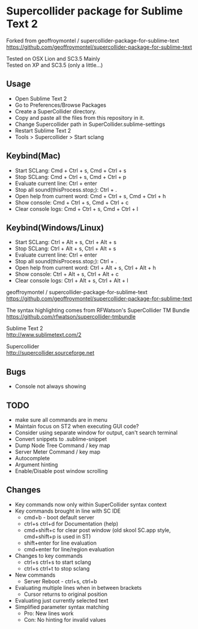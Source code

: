 # Supercollider package for Sublime Text 2

Forked from geoffroymontel / supercollider-package-for-sublime-text  
https://github.com/geoffroymontel/supercollider-package-for-sublime-text

Tested on OSX Lion and SC3.5 Mainly  
Tested on XP and SC3.5 (only a little...)

## Usage
- Open Sublime Text 2  
- Go to Preferences/Browse Packages  
- Create a SuperCollider directory.  
- Copy and paste all the files from this repository in it.  
- Change Supercollider path in SuperCollider.sublime-settings
- Restart Sublime Text 2
- Tools > Supercollider > Start sclang

## Keybind(Mac)
- Start SCLang: Cmd + Ctrl + s, Cmd + Ctrl + s
- Stop SCLang: Cmd + Ctrl + s, Cmd + Ctrl + p
- Evaluate current line: Ctrl + enter
- Stop all sound(thisProcess.stop;): Ctrl + .
- Open help from current word: Cmd + Ctrl + s, Cmd + Ctrl + h
- Show console: Cmd + Ctrl + s, Cmd + Ctrl + c
- Clear console logs: Cmd + Ctrl + s, Cmd + Ctrl + l

## Keybind(Windows/Linux)
- Start SCLang: Ctrl + Alt + s, Ctrl + Alt + s
- Stop SCLang: Ctrl + Alt + s, Ctrl + Alt + s
- Evaluate current line: Ctrl + enter
- Stop all sound(thisProcess.stop;): Ctrl + .
- Open help from current word: Ctrl + Alt + s, Ctrl + Alt + h
- Show console: Ctrl + Alt + s, Ctrl + Alt + c
- Clear console logs: Ctrl + Alt + s, Ctrl + Alt + l


geoffroymontel / supercollider-package-for-sublime-text  
https://github.com/geoffroymontel/supercollider-package-for-sublime-text

The syntax highlighting comes from RFWatson's SuperCollider TM Bundle  
https://github.com/rfwatson/supercollider-tmbundle

Sublime Text 2  
http://www.sublimetext.com/2

Supercollider  
http://supercollider.sourceforge.net 


## Bugs
* Console not always showing 

## TODO
* make sure all commands are in menu
* Maintain focus on ST2 when executing GUI code?
* Consider using separate window for output, can't search terminal
* Convert snippets to .sublime-snippet
* Dump Node Tree Command / key map
* Server Meter Command / key map
* Autocomplete 
* Argument hinting
* Enable/Disable post window scrolling

## Changes

* Key commands now only within SuperCollider syntax context
* Key commands brought in line with SC IDE
	* cmd+b - boot default server
	* ctrl+s ctrl+d for Documentation (help)
	* cmd+shift+c for clear post window (old skool SC.app style, cmd+shift+p is used in ST)
	* shift+enter for line evaluation
	* cmd+enter for line/region evaluation
* Changes to key commands
	* ctrl+s ctrl+s to start sclang
	* ctrl+s ctrl+t to stop sclang
* New commands
	* Server Reboot - ctrl+s, ctrl+b
* Evaluating multiple lines when in between brackets
	* Cursor returns to original position
* Evaluating just currently selected text
* Simplified parameter syntax matching
	* Pro: New lines work
	* Con: No hinting for invalid values